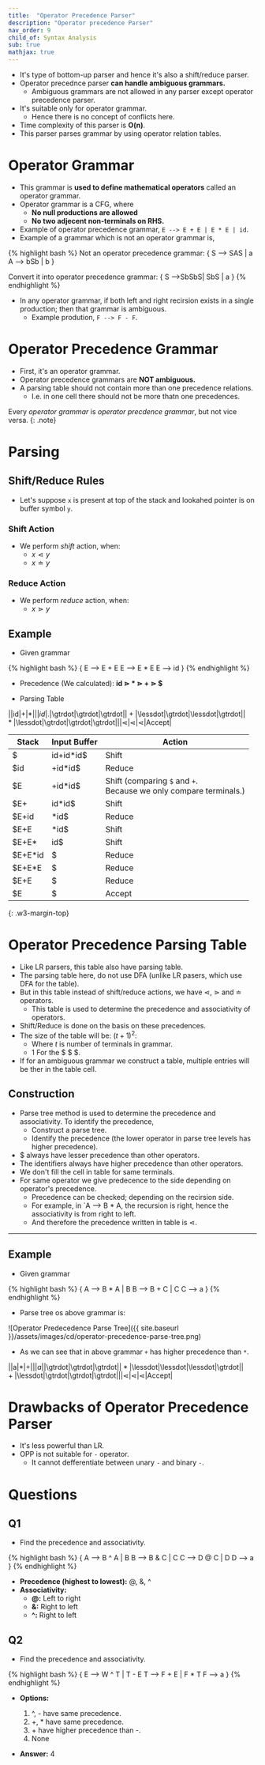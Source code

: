 ```yaml
---
title:  "Operator Precedence Parser"
description: "Operator precedence Parser"
nav_order: 9
child_of: Syntax Analysis
sub: true
mathjax: true
---
```



- It's type of bottom-up parser and hence it's also a shift/reduce parser.
- Operator precednce parser **can handle ambiguous grammars.**
    - Ambiguous grammars are not allowed in any parser except operator precedence parser.
- It's suitable only for operator grammar.
    - Hence there is no concept of conflicts here.
- Time complexity of this parser is **O(n)**.
- This parser parses grammar by using operator relation tables.

# Operator Grammar

- This grammar is **used to define mathematical operators** called an operator grammar.
- Operator grammar is a CFG, where
    - **No null productions are allowed**
    - **No two adjecent non-terminals on RHS.**
- Example of operator precedence grammar, `E --> E + E | E * E | id`.
- Example of a grammar which is not an operator grammar is,

{% highlight bash %}
Not an operator precedence grammar:
{ 
    S --> SAS | a
    A --> bSb | b
}

Convert it into operator precedence grammar:
{
    S -->SbSbS| SbS | a
}
{% endhighlight %}

- In any operator grammar, if both left and right recirsion exists in a single production; then that grammar is ambiguous.
    - Example prodution, `F --> F - F`.

# Operator Precedence Grammar

- First, it's an operator grammar.
- Operator precedence grammars are **NOT ambiguous.**
- A parsing table should not contain more than one precedence relations.
    - I.e. in one cell there should not be more thatn one precedences.

Every *operator grammar* is *operator precdence grammar*, but not vice versa.
{: .note}

# Parsing

## Shift/Reduce Rules

- Let's suppose `x` is present at top of the stack and lookahed pointer is on buffer symbol `y`.

### Shift Action

- We perform *shift* action, when:
    - $x \lessdot y$
    - $x \doteq y$

### Reduce Action

- We perform *reduce* action, when:
    - $x \gtrdot y$


## Example

- Given grammar

{% highlight bash %}
{
    E --> E + E
    E --> E * E
    E --> id
}
{% endhighlight %}

- Precedence (We calculated): **id $\gtrdot$ * $\gtrdot$ + $\gtrdot$ $**

- Parsing Table

||id|+|*|$|
|id|.|$\gtrdot$|$\gtrdot$|$\gtrdot$|
|+|$\lessdot$|$\gtrdot$|$\lessdot$|$\gtrdot$|
|*|$\lessdot$|$\gtrdot$|$\gtrdot$|$\gtrdot$|
|$|$\lessdot$|$\lessdot$|$\lessdot$|Accept|

|Stack|Input Buffer|Action|
|-|-|-|
|$|id+id*id$|Shift|
|$id|+id*id$|Reduce|
|$E|+id*id$|Shift (comparing `$` and `+`.<br>Because we only compare terminals.)|
|$E+|id*id$|Shift|
|$E+id|*id$|Reduce|
|$E+E|*id$|Shift|
|$E+E*|id$|Shift|
|$E+E*id|$|Reduce|
|$E+E*E|$|Reduce|
|$E+E|$|Reduce|
|$E|$|Accept|
{: .w3-margin-top}


# Operator Precedence Parsing Table

- Like LR parsers, this table also have parsing table.
- The parsing table here, do not use DFA (unlike LR pasers, which use DFA for the table).
- But in this table instead of shift/reduce actions, we have $\lessdot$, $\gtrdot$ and $\doteq$ operators.
    - This table is used to determine the precedence and associativity of operators.
- Shift/Reduce is done on the basis on these precedences.
- The size of the table will be: $(t + 1)^2$:
    - Where $t$ is number of terminals in grammar.
    - 1 For the $ \$ $.
- If for an ambiguous grammar we construct a table, multiple entries will be ther in the table cell.

## Construction

- Parse tree method is used to determine the precedence and associativity. To identify the precedence,
    - Construct a parse tree.
    - Identify the precedence (the lower operator in parse tree levels has higher precedence).
- $ always have lesser precedence than other operators.
- The identifiers always have higher precedence than other operators.
- We don't fill the cell in table for same terminals.
- For same operator we give predecence to the side depending on operator's precedence.
    - Precedence can be checked; depending on the recirsion side.
    - For example, in `A --> B * A, the recursion is right, hence the associativity is from right to left.
    - And therefore the precedence written in table is $\lessdot$.

***

## Example

- Given grammar

{% highlight bash %}
{
    A --> B * A | B
    B --> B + C | C
    C --> a
}
{% endhighlight %}

- Parse tree os above grammar is:

![Operator Predecedence Parse Tree]({{ site.baseurl }}/assets/images/cd/operator-precedence-parse-tree.png)

- As we can see that in above grammar `+` has higher precedence than `*`.

||a|*|+|$|
|a||$\gtrdot$|$\gtrdot$|$\gtrdot$|
|*|$\lessdot$|$\lessdot$|$\lessdot$|$\gtrdot$|
|+|$\lessdot$|$\gtrdot$|$\gtrdot$|$\gtrdot$|
|$|$\lessdot$|$\lessdot$|$\lessdot$|Accept|

# Drawbacks of Operator Precedence Parser

- It's less powerful than LR.
- OPP is not suitable for `-` operator.
    - It cannot defferentiate between unary `-` and binary `-`.

# Questions

## Q1

- Find the precedence and associativity.

{% highlight bash %}
{
    A --> B ^ A | B
    B --> B & C | C
    C --> D @ C | D
    D --> a
}
{% endhighlight %}

- **Precedence (highest to lowest):**  @, &, ^
- **Associativity:**
    - **@:** Left to right
    - **&:** Right to left
    - **^:** Right to left

## Q2

- Find the precedence and associativity.

{% highlight bash %}
{
    E --> W ^ T | T - E
    T --> F + E | F * T
    F --> a
}
{% endhighlight %}

- **Options:**
    1. ^, - have same precedence.
    2. +, * have same precedence.
    3. \+ have higher precedence than -.
    4. None

- **Answer:** 4